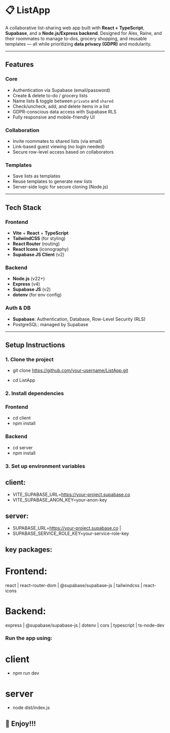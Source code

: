 # 📋 ListApp

A collaborative list-sharing web app built with **React + TypeScript**, **Supabase**, and a **Node.js/Express backend**. Designed for Alex, Raine, and their roommates to manage to-dos, grocery shopping, and reusable templates — all while prioritizing **data privacy (GDPR)** and modularity.

---

## Features

### Core
- Authentication via Supabase (email/password)
- Create & delete to-do / grocery lists
- Name lists & toggle between `private` and `shared`
- Check/uncheck, add, and delete items in a list
- GDPR-conscious data access with Supabase RLS
- Fully responsive and mobile-friendly UI

### Collaboration
- Invite roommates to shared lists (via email)
- Link-based guest viewing (no login needed)
- Secure row-level access based on collaborators

### Templates 
- Save lists as templates 
- Reuse templates to generate new lists
- Server-side logic for secure cloning (Node.js)

---

## Tech Stack

### Frontend
- **Vite** + **React** + **TypeScript**
- **TailwindCSS** (for styling)
- **React Router** (routing)
- **React Icons** (iconography)
- **Supabase JS Client** (v2)

### Backend
- **Node.js** (v22+)
- **Express** (v4)
- **Supabase JS** (v2)
- **dotenv** (for env config)

### Auth & DB
- **Supabase**: Authentication, Database, Row-Level Security (RLS)
- PostgreSQL: managed by Supabase

---

## Setup Instructions

### 1. Clone the project
- git clone https://github.com/your-username/ListApp.git

- cd ListApp

### 2. Install dependencies
### Frontend
- cd client
- npm install

### Backend
- cd server
- npm install

### 3. Set up environment variables

## client:
- VITE_SUPABASE_URL=https://your-project.supabase.co   
- VITE_SUPABASE_ANON_KEY=your-anon-key

## server:
- SUPABASE_URL=https://your-project.supabase.co   |
- SUPABASE_SERVICE_ROLE_KEY=your-service-role-key


## key packages:
# Frontend:
react | 
react-router-dom |
@supabase/supabase-js |
tailwindcss |
react-icons


# Backend:
express |
@supabase/supabase-js |
dotenv |
cors |
typescript |
ts-node-dev

### Run the app using:
# client 
 - npm run dev
# server
- node dist/index.js

## 🌟 Enjoy!!!
